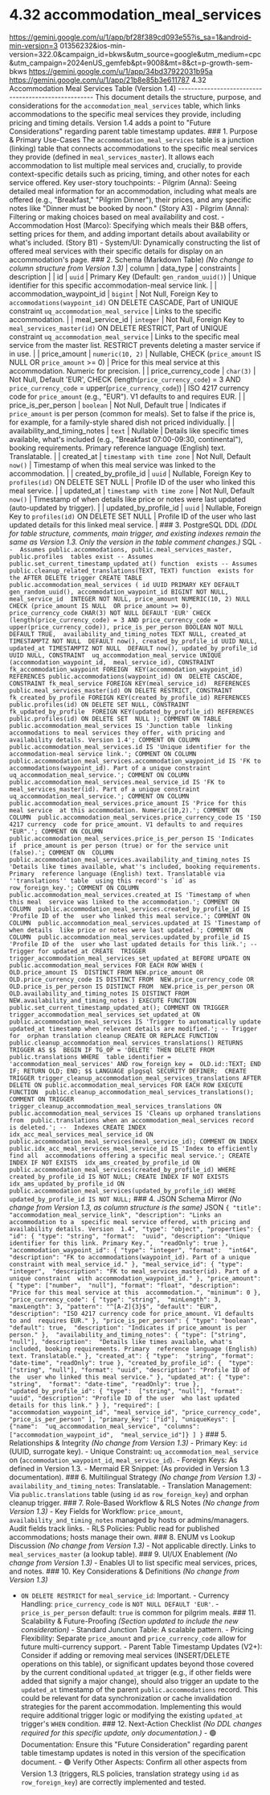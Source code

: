 # 4.32 accommodation_meal_services

  
https://gemini.google.com/u/1/app/bf28f389cd093e55?is_sa=1&android-min-version=3
01356232&ios-min-version=322.0&campaign_id=bkws&utm_source=google&utm_medium=cpc
&utm_campaign=2024enUS_gemfeb&pt=9008&mt=8&ct=p-growth-sem-bkws 
https://gemini.google.com/u/1/app/34bd37922031b95a 
https://gemini.google.com/u/1/app/21b8e85b3e611787 4.32 Accommodation Meal 
Services Table (Version 1.4) 
---------------------------------------------------- This document details the 
structure, purpose, and considerations for the `accommodation_meal_services` 
table, which links accommodations to the specific meal services they provide, 
including pricing and timing details. Version 1.4 adds a point to "Future 
Considerations" regarding parent table timestamp updates. ### 1\. Purpose & 
Primary Use-Cases The `accommodation_meal_services` table is a junction 
(linking) table that connects accommodations to the specific meal services they 
provide (defined in `meal_services_master`). It allows each accommodation to 
list multiple meal services and, crucially, to provide context-specific details 
such as pricing, timing, and other notes for each service offered. Key 
user-story touchpoints: - Pilgrim (Anna): Seeing detailed meal information for 
an accommodation, including what meals are offered (e.g., "Breakfast," "Pilgrim 
Dinner"), their prices, and any specific notes like "Dinner must be booked by 
noon." (Story A3) - Pilgrim (Anna): Filtering or making choices based on meal 
availability and cost. - Accommodation Host (Marco): Specifying which meals 
their B&amp;B offers, setting prices for them, and adding important details 
about availability or what's included. (Story B1) - System/UI: Dynamically 
constructing the list of offered meal services with their specific details for 
display on an accommodation's page. ### 2\. Schema (Markdown Table) *(No change 
to column structure from Version 1.3)* | column | data_type | constraints | 
description | | id | `uuid` | Primary Key (Default: `gen_random_uuid()`) | 
Unique identifier for this specific accommodation-meal service link. | | 
accommodation_waypoint_id | `bigint` | Not Null, Foreign Key to 
`accommodations(waypoint_id)` ON DELETE CASCADE, Part of UNIQUE constraint 
`uq_accommodation_meal_service` | Links to the specific accommodation. | | 
meal_service_id | `integer` | Not Null, Foreign Key to 
`meal_services_master(id)` ON DELETE RESTRICT, Part of UNIQUE constraint 
`uq_accommodation_meal_service` | Links to the specific meal service from the 
master list. RESTRICT prevents deleting a master service if in use. | | 
price_amount | `numeric(10, 2)` | Nullable, CHECK (`price_amount` IS NULL OR 
`price_amount` >= 0) | Price for this meal service at this accommodation. 
Numeric for precision. | | price_currency_code | `char(3)` | Not Null, Default 
'EUR', CHECK (length(`price_currency_code`) = 3 AND `price_currency_code` = 
upper(`price_currency_code`)) | ISO 4217 currency code for `price_amount` 
(e.g., "EUR"). V1 defaults to and requires EUR. | | price_is_per_person | 
`boolean` | Not Null, Default true | Indicates if `price_amount` is per person 
(common for meals). Set to false if the price is, for example, for a 
family-style shared dish not priced individually. | | 
availability_and_timing_notes | `text` | Nullable | Details like specific times 
available, what's included (e.g., "Breakfast 07:00-09:30, continental"), 
booking requirements. Primary reference language (English) text. Translatable. 
| | created_at | `timestamp with time zone` | Not Null, Default `now()` | 
Timestamp of when this meal service was linked to the accommodation. | | 
created_by_profile_id | `uuid` | Nullable, Foreign Key to `profiles(id)` ON 
DELETE SET NULL | Profile ID of the user who linked this meal service. | | 
updated_at | `timestamp with time zone` | Not Null, Default `now()` | Timestamp 
of when details like price or notes were last updated (auto-updated by 
trigger). | | updated_by_profile_id | `uuid` | Nullable, Foreign Key to 
`profiles(id)` ON DELETE SET NULL | Profile ID of the user who last updated 
details for this linked meal service. | ### 3\. PostgreSQL DDL *(DDL for table 
structure, comments, main trigger, and existing indexes remain the same as 
Version 1.3. Only the version in the table comment changes.)* SQL ``` -- 
Assumes public.accommodations, public.meal_services_master, public.profiles 
tables exist -- Assumes public.set_current_timestamp_updated_at() function 
exists -- Assumes public.cleanup_related_translations(TEXT, TEXT) function 
exists for the AFTER DELETE trigger CREATE TABLE 
public.accommodation_meal_services ( id UUID PRIMARY KEY DEFAULT 
gen_random_uuid(), accommodation_waypoint_id BIGINT NOT NULL, meal_service_id 
INTEGER NOT NULL, price_amount NUMERIC(10, 2) NULL CHECK (price_amount IS NULL 
OR price_amount >= 0), price_currency_code CHAR(3) NOT NULL DEFAULT 'EUR' CHECK 
(length(price_currency_code) = 3 AND price_currency_code = 
upper(price_currency_code)), price_is_per_person BOOLEAN NOT NULL DEFAULT TRUE, 
availability_and_timing_notes TEXT NULL, created_at TIMESTAMPTZ NOT NULL 
DEFAULT now(), created_by_profile_id UUID NULL, updated_at TIMESTAMPTZ NOT NULL 
DEFAULT now(), updated_by_profile_id UUID NULL, CONSTRAINT 
uq_accommodation_meal_service UNIQUE (accommodation_waypoint_id, 
meal_service_id), CONSTRAINT fk_accommodation_waypoint FOREIGN 
KEY(accommodation_waypoint_id) REFERENCES public.accommodations(waypoint_id) ON 
DELETE CASCADE, CONSTRAINT fk_meal_service FOREIGN KEY(meal_service_id) 
REFERENCES public.meal_services_master(id) ON DELETE RESTRICT, CONSTRAINT 
fk_created_by_profile FOREIGN KEY(created_by_profile_id) REFERENCES 
public.profiles(id) ON DELETE SET NULL, CONSTRAINT fk_updated_by_profile 
FOREIGN KEY(updated_by_profile_id) REFERENCES public.profiles(id) ON DELETE SET 
NULL ); COMMENT ON TABLE public.accommodation_meal_services IS 'Junction table 
linking accommodations to meal services they offer, with pricing and 
availability details. Version 1.4'; COMMENT ON COLUMN 
public.accommodation_meal_services.id IS 'Unique identifier for the 
accommodation-meal service link.'; COMMENT ON COLUMN 
public.accommodation_meal_services.accommodation_waypoint_id IS 'FK to 
accommodations(waypoint_id). Part of a unique constraint 
uq_accommodation_meal_service.'; COMMENT ON COLUMN 
public.accommodation_meal_services.meal_service_id IS 'FK to 
meal_services_master(id). Part of a unique constraint 
uq_accommodation_meal_service.'; COMMENT ON COLUMN 
public.accommodation_meal_services.price_amount IS 'Price for this meal service 
at this accommodation. Numeric(10,2).'; COMMENT ON COLUMN 
public.accommodation_meal_services.price_currency_code IS 'ISO 4217 currency 
code for price_amount. V1 defaults to and requires "EUR".'; COMMENT ON COLUMN 
public.accommodation_meal_services.price_is_per_person IS 'Indicates if 
price_amount is per person (true) or for the service unit (false).'; COMMENT ON 
COLUMN public.accommodation_meal_services.availability_and_timing_notes IS 
'Details like times available, what''s included, booking requirements. Primary 
reference language (English) text. Translatable via ''translations'' table 
using this record''s `id` as row_foreign_key.'; COMMENT ON COLUMN 
public.accommodation_meal_services.created_at IS 'Timestamp of when this meal 
service was linked to the accommodation.'; COMMENT ON COLUMN 
public.accommodation_meal_services.created_by_profile_id IS 'Profile ID of the 
user who linked this meal service.'; COMMENT ON COLUMN 
public.accommodation_meal_services.updated_at IS 'Timestamp of when details 
like price or notes were last updated.'; COMMENT ON COLUMN 
public.accommodation_meal_services.updated_by_profile_id IS 'Profile ID of the 
user who last updated details for this link.'; -- Trigger for updated_at CREATE 
TRIGGER trigger_accommodation_meal_services_set_updated_at BEFORE UPDATE ON 
public.accommodation_meal_services FOR EACH ROW WHEN ( OLD.price_amount IS 
DISTINCT FROM NEW.price_amount OR OLD.price_currency_code IS DISTINCT FROM 
NEW.price_currency_code OR OLD.price_is_per_person IS DISTINCT FROM 
NEW.price_is_per_person OR OLD.availability_and_timing_notes IS DISTINCT FROM 
NEW.availability_and_timing_notes ) EXECUTE FUNCTION 
public.set_current_timestamp_updated_at(); COMMENT ON TRIGGER 
trigger_accommodation_meal_services_set_updated_at ON 
public.accommodation_meal_services IS 'Trigger to automatically update 
updated_at timestamp when relevant details are modified.'; -- Trigger for 
orphan translation cleanup CREATE OR REPLACE FUNCTION 
public.cleanup_accommodation_meal_services_translations() RETURNS TRIGGER AS $$ 
BEGIN IF TG_OP = 'DELETE' THEN DELETE FROM public.translations WHERE 
table_identifier = 'accommodation_meal_services' AND row_foreign_key = 
OLD.id::TEXT; END IF; RETURN OLD; END; $$ LANGUAGE plpgsql SECURITY DEFINER; 
CREATE TRIGGER trigger_cleanup_accommodation_meal_services_translations AFTER 
DELETE ON public.accommodation_meal_services FOR EACH ROW EXECUTE FUNCTION 
public.cleanup_accommodation_meal_services_translations(); COMMENT ON TRIGGER 
trigger_cleanup_accommodation_meal_services_translations ON 
public.accommodation_meal_services IS 'Cleans up orphaned translations from 
public.translations when an accommodation_meal_services record is deleted.'; -- 
Indexes CREATE INDEX idx_acc_meal_services_meal_service_id ON 
public.accommodation_meal_services(meal_service_id); COMMENT ON INDEX 
public.idx_acc_meal_services_meal_service_id IS 'Index to efficiently find all 
accommodations offering a specific meal service.'; CREATE INDEX IF NOT EXISTS 
idx_ams_created_by_profile_id ON 
public.accommodation_meal_services(created_by_profile_id) WHERE 
created_by_profile_id IS NOT NULL; CREATE INDEX IF NOT EXISTS 
idx_ams_updated_by_profile_id ON 
public.accommodation_meal_services(updated_by_profile_id) WHERE 
updated_by_profile_id IS NOT NULL; ``` ### 4\. JSON Schema Mirror *(No change 
from Version 1.3, as column structure is the same)* JSON ``` { "title": 
"accommodation_meal_service_link", "description": "Links an accommodation to a 
specific meal service offered, with pricing and availability details. Version 
1.4", "type": "object", "properties": { "id": { "type": "string", "format": 
"uuid", "description": "Unique identifier for this link. Primary Key.", 
"readOnly": true }, "accommodation_waypoint_id": { "type": "integer", "format": 
"int64", "description": "FK to accommodations(waypoint_id). Part of a unique 
constraint with meal_service_id." }, "meal_service_id": { "type": "integer", 
"description": "FK to meal_services_master(id). Part of a unique constraint 
with accommodation_waypoint_id." }, "price_amount": { "type": ["number", 
"null"], "format": "float", "description": "Price for this meal service at this 
accommodation.", "minimum": 0 }, "price_currency_code": { "type": "string", 
"minLength": 3, "maxLength": 3, "pattern": "^[A-Z]{3}$", "default": "EUR", 
"description": "ISO 4217 currency code for price_amount. V1 defaults to and 
requires EUR." }, "price_is_per_person": { "type": "boolean", "default": true, 
"description": "Indicates if price_amount is per person." }, 
"availability_and_timing_notes": { "type": ["string", "null"], "description": 
"Details like times available, what's included, booking requirements. Primary 
reference language (English) text. Translatable." }, "created_at": { "type": 
"string", "format": "date-time", "readOnly": true }, "created_by_profile_id": { 
"type": ["string", "null"], "format": "uuid", "description": "Profile ID of the 
user who linked this meal service." }, "updated_at": { "type": "string", 
"format": "date-time", "readOnly": true }, "updated_by_profile_id": { "type": 
["string", "null"], "format": "uuid", "description": "Profile ID of the user 
who last updated details for this link." } }, "required": [ 
"accommodation_waypoint_id", "meal_service_id", "price_currency_code", 
"price_is_per_person" ], "primary_key": ["id"], "uniqueKeys": [ {"name": 
"uq_accommodation_meal_service", "columns": ["accommodation_waypoint_id", 
"meal_service_id"]} ] } ``` ### 5\. Relationships & Integrity *(No change from 
Version 1.3)* - Primary Key: `id` (UUID, surrogate key). - Unique Constraint: 
`uq_accommodation_meal_service` on (`accommodation_waypoint_id`, 
`meal_service_id`). - Foreign Keys: As defined in Version 1.3. - Mermaid ER 
Snippet: (As provided in Version 1.3 documentation). ### 6\. Multilingual 
Strategy *(No change from Version 1.3)* - `availability_and_timing_notes`: 
Translatable. - Translation Management: Via `public.translations` table (using 
`id` as `row_foreign_key`) and orphan cleanup trigger. ### 7\. Role-Based 
Workflow & RLS Notes *(No change from Version 1.3)* - Key Fields for Workflow: 
`price_amount`, `availability_and_timing_notes` managed by hosts or 
admins/managers. Audit fields track links. - RLS Policies: Public read for 
published accommodations; hosts manage their own. ### 8\. ENUM vs Lookup 
Discussion *(No change from Version 1.3)* - Not applicable directly. Links to 
`meal_services_master` (a lookup table). ### 9\. UI/UX Enablement *(No change 
from Version 1.3)* - Enables UI to list specific meal services, prices, and 
notes. ### 10\. Key Considerations & Definitions *(No change from Version 1.3)* 
- `ON DELETE RESTRICT` for `meal_service_id`: Important. - Currency Handling: 
`price_currency_code` is `NOT NULL DEFAULT 'EUR'`. - `price_is_per_person` 
default: `true` is common for pilgrim meals. ### 11\. Scalability & 
Future-Proofing *(Section updated to include the new consideration)* - Standard 
Junction Table: A scalable pattern. - Pricing Flexibility: Separate 
`price_amount` and `price_currency_code` allow for future multi-currency 
support. - Parent Table Timestamp Updates (V2+): Consider if adding or removing 
meal services (INSERT/DELETE operations on this table), or significant updates 
beyond those covered by the current conditional `updated_at` trigger (e.g., if 
other fields were added that signify a major change), should also trigger an 
update to the `updated_at` timestamp of the parent `public.accommodations` 
record. This could be relevant for data synchronization or cache invalidation 
strategies for the parent accommodation. Implementing this would require 
additional trigger logic or modifying the existing `updated_at` trigger's 
`WHEN` condition. ### 12\. Next-Action Checklist *(No DDL changes required for 
this specific update, only documentation.)* - 🟢 Documentation: Ensure this 
"Future Consideration" regarding parent table timestamp updates is noted in 
this version of the specification document. - 🟢 Verify Other Aspects: Confirm 
all other aspects from Version 1.3 (triggers, RLS policies, translation 
strategy using `id` as `row_foreign_key`) are correctly implemented and tested. 
